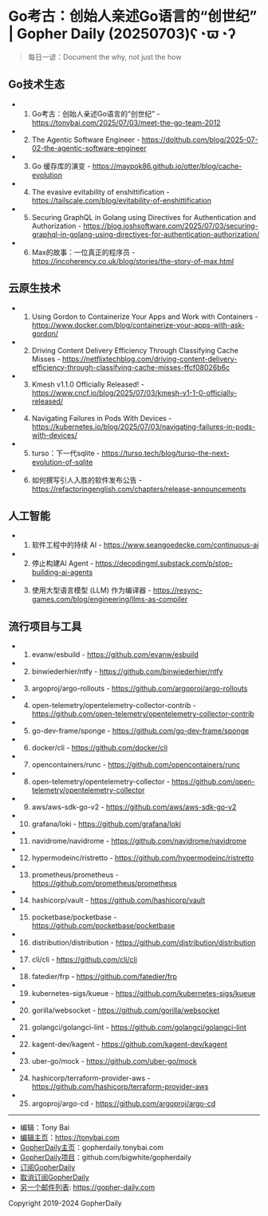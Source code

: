 # Go考古：创始人亲述Go语言的“创世纪” | Gopher Daily (20250703)ʕ◔ϖ◔ʔ

>每日一谚：Document the why, not just the how

## Go技术生态


- 1. Go考古：创始人亲述Go语言的“创世纪” - https://tonybai.com/2025/07/03/meet-the-go-team-2012

- 2. The Agentic Software Engineer - https://dolthub.com/blog/2025-07-02-the-agentic-software-engineer

- 3. Go 缓存库的演变 - https://maypok86.github.io/otter/blog/cache-evolution

- 4. The evasive evitability of enshittification - https://tailscale.com/blog/evitability-of-enshittification

- 5. Securing GraphQL in Golang using Directives for Authentication and Authorization - https://blog.joshsoftware.com/2025/07/03/securing-graphql-in-golang-using-directives-for-authentication-authorization/

- 6. Max的故事：一位真正的程序员 - https://incoherency.co.uk/blog/stories/the-story-of-max.html


## 云原生技术


- 1. Using Gordon to Containerize Your Apps and Work with Containers - https://www.docker.com/blog/containerize-your-apps-with-ask-gordon/

- 2. Driving Content Delivery Efficiency Through Classifying Cache Misses - https://netflixtechblog.com/driving-content-delivery-efficiency-through-classifying-cache-misses-ffcf08026b6c

- 3. Kmesh v1.1.0 Officially Released! - https://www.cncf.io/blog/2025/07/03/kmesh-v1-1-0-officially-released/

- 4. Navigating Failures in Pods With Devices - https://kubernetes.io/blog/2025/07/03/navigating-failures-in-pods-with-devices/

- 5. turso：下一代sqlite - https://turso.tech/blog/turso-the-next-evolution-of-sqlite

- 6. 如何撰写引人入胜的软件发布公告 - https://refactoringenglish.com/chapters/release-announcements


## 人工智能


- 1. 软件工程中的持续 AI - https://www.seangoedecke.com/continuous-ai

- 2. 停止构建AI Agent - https://decodingml.substack.com/p/stop-building-ai-agents

- 3. 使用大型语言模型 (LLM) 作为编译器 - https://resync-games.com/blog/engineering/llms-as-compiler


## 流行项目与工具


- 1. evanw/esbuild - https://github.com/evanw/esbuild

- 2. binwiederhier/ntfy - https://github.com/binwiederhier/ntfy

- 3. argoproj/argo-rollouts - https://github.com/argoproj/argo-rollouts

- 4. open-telemetry/opentelemetry-collector-contrib - https://github.com/open-telemetry/opentelemetry-collector-contrib

- 5. go-dev-frame/sponge - https://github.com/go-dev-frame/sponge

- 6. docker/cli - https://github.com/docker/cli

- 7. opencontainers/runc - https://github.com/opencontainers/runc

- 8. open-telemetry/opentelemetry-collector - https://github.com/open-telemetry/opentelemetry-collector

- 9. aws/aws-sdk-go-v2 - https://github.com/aws/aws-sdk-go-v2

- 10. grafana/loki - https://github.com/grafana/loki

- 11. navidrome/navidrome - https://github.com/navidrome/navidrome

- 12. hypermodeinc/ristretto - https://github.com/hypermodeinc/ristretto

- 13. prometheus/prometheus - https://github.com/prometheus/prometheus

- 14. hashicorp/vault - https://github.com/hashicorp/vault

- 15. pocketbase/pocketbase - https://github.com/pocketbase/pocketbase

- 16. distribution/distribution - https://github.com/distribution/distribution

- 17. cli/cli - https://github.com/cli/cli

- 18. fatedier/frp - https://github.com/fatedier/frp

- 19. kubernetes-sigs/kueue - https://github.com/kubernetes-sigs/kueue

- 20. gorilla/websocket - https://github.com/gorilla/websocket

- 21. golangci/golangci-lint - https://github.com/golangci/golangci-lint

- 22. kagent-dev/kagent - https://github.com/kagent-dev/kagent

- 23. uber-go/mock - https://github.com/uber-go/mock

- 24. hashicorp/terraform-provider-aws - https://github.com/hashicorp/terraform-provider-aws

- 25. argoproj/argo-cd - https://github.com/argoproj/argo-cd


----

- 编辑：Tony Bai
- [编辑主页](https://tonybai.com)：https://tonybai.com
- [GopherDaily主页](https://gopherdaily.tonybai.com)：gopherdaily.tonybai.com
- [GopherDaily项目](https://github.com/bigwhite/gopherdaily)：github.com/bigwhite/gopherdaily
- [订阅GopherDaily](https://gopherdaily.tonybai.com/subscribe)
- [取消订阅GopherDaily](https://gopherdaily.tonybai.com/unsubscribe)
- [另一个邮件列表](https://gopher-daily.com): https://gopher-daily.com

Copyright 2019-2024 GopherDaily
